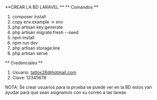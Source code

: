 **CREAR LA BD LARAVEL **
** Comandos **  
1. composer install
2. copy env.example ->  env
3. php artisan key:generate
4. php artisan migrate:fresh --seed
5. npm install
6. npm run dev
7. php artisan storage:link
8. php artisan serve

** Credenciales **
1. Usuario: tattox26@hotmail.com
2. Clave: 12345678

NOTA:  Se crear usuarios para la prueba se puede ver en la BD estos van ayudar para que sean asignamos con su correo a las tareas

